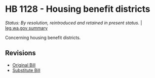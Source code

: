 # HB 1128 - Housing benefit districts
*Status: By resolution, reintroduced and retained in present status.* | [leg.wa.gov summary](https://app.leg.wa.gov/billsummary?BillNumber=1128&Year=2021)

Concerning housing benefit districts.

## Revisions
* [Original Bill](1/)
* [Substitute Bill](S/)